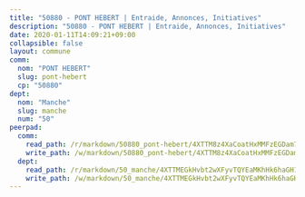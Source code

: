 ```yaml
---
title: "50880 - PONT HEBERT | Entraide, Annonces, Initiatives"
description: "50880 - PONT HEBERT | Entraide, Annonces, Initiatives"
date: 2020-01-11T14:09:21+09:00
collapsible: false
layout: commune
comm:
  nom: "PONT HEBERT"
  slug: pont-hebert
  cp: "50880"
dept:
  nom: "Manche"
  slug: manche
  num: "50"
peerpad:
  comm:
    read_path: /r/markdown/50880_pont-hebert/4XTTM8z4XaCoatHxMMFzEGDam7cLAKfNKcwHBxhQosoRqeWr2
    write_path: /w/markdown/50880_pont-hebert/4XTTM8z4XaCoatHxMMFzEGDam7cLAKfNKcwHBxhQosoRqeWr2-K3TgTvuhTDvZJfPdcicX4FdbEtRQRbix4NgvC5SUbK8xwmV8C3Na7V9WSmYRV9m4Mv92k3H75zvuUNraWC9XgvYK3odmthX2vho2uz3SpbhGoshAhxM4b95oJjqv58NG8Pjt5hSW
  dept:
    read_path: /r/markdown/50_manche/4XTTMEGkHvbt2wXFyvTQYEaMKhHk6haGH1SzsRNevKgBDTuXr
    write_path: /w/markdown/50_manche/4XTTMEGkHvbt2wXFyvTQYEaMKhHk6haGH1SzsRNevKgBDTuXr-K3TgUSx1rwmRRLqHcTLLdo4dVfTRKvf94KKagmUFPevWSp2f9nuc6fJF25TtLArzK8teuQ5TvuAMqW38N2MYgT18hBoXtjmKX9WuSn2vkujmSJPp3gF4gsuMmfEM8Th4Ap94heFE
---
```


